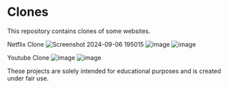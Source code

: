 # Clones
This repository contains clones of some websites.

Netflix Clone
![Screenshot 2024-09-06 195015](https://github.com/user-attachments/assets/2eb45270-8ff7-4723-b6da-ab48ee9f0c76)
![image](https://github.com/user-attachments/assets/3f1d2648-6c43-4d92-84ab-4cf91c0475a3)
![image](https://github.com/user-attachments/assets/0b173373-0408-46fd-889c-e177254ef881)

Youtube Clone
![image](https://github.com/user-attachments/assets/f1aff5de-0110-4e4c-90ee-d2836560342a)
![image](https://github.com/user-attachments/assets/7646c164-8f9c-4cf5-89c6-0df7882a2802)


These projects are solely intended for educational purposes and is created under fair use.